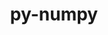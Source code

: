 ---
title: "py-numpy"
layout: cache
categories: [package, develop]
meta: {"compilers": ["apple-clang@16.0.0", "gcc@11.1.0", "gcc@11.4.0", "gcc@12.3.0", "gcc@13.2.0", "gcc@7.5.0", "intel-oneapi-compilers@2025.1.0"], "num_specs": 226, "num_specs_by_stack": {"data-vis-sdk": 4, "e4s": 50, "e4s-neoverse-v2": 21, "e4s-oneapi": 18, "e4s-rocm-external": 4, "hep": 4, "ml-darwin-aarch64-mps": 23, "ml-linux-aarch64-cpu": 44, "ml-linux-aarch64-cuda": 39, "ml-linux-x86_64-cpu": 43, "ml-linux-x86_64-cuda": 42, "ml-linux-x86_64-rocm": 28, "radiuss": 4, "root": 226, "tutorial": 6}, "oss": ["sequoia", "ubuntu18.04", "ubuntu20.04", "ubuntu22.04", "ubuntu24.04"], "platforms": ["darwin", "linux"], "stacks": ["data-vis-sdk", "e4s", "e4s-neoverse-v2", "e4s-oneapi", "e4s-rocm-external", "hep", "ml-darwin-aarch64-mps", "ml-linux-aarch64-cpu", "ml-linux-aarch64-cuda", "ml-linux-x86_64-cpu", "ml-linux-x86_64-cuda", "ml-linux-x86_64-rocm", "radiuss", "root", "tutorial"], "targets": ["aarch64", "neoverse_v2", "x86_64_v3"], "versions": ["1.24.4", "1.25.2", "1.26.4", "2.0.2", "2.2.4", "2.2.5"]}
spec_details: [{"compiler": "gcc@13.2.0", "hash": "2d5dcdkle3eupe5zcvced76ovcl64rgf", "os": "ubuntu24.04", "platform": "linux", "size": "-", "stacks": ["ml-linux-aarch64-cpu", "ml-linux-aarch64-cuda", "root"], "target": "aarch64", "variants": ["build_system=python_pip", "patches:=873745d,e80ed84"], "versions": ["2.2.5"]}, {"compiler": "gcc@13.2.0", "hash": "2hfe6g6rju7dajkmfxj66hoctkfradqi", "os": "ubuntu24.04", "platform": "linux", "size": "-", "stacks": ["ml-linux-aarch64-cpu", "root"], "target": "aarch64", "variants": ["build_system=python_pip", "patches:=873745d,e80ed84"], "versions": ["2.0.2"]}, {"compiler": "gcc@13.2.0", "hash": "2iunmlibvspvlsgo4buuqrzcv5b7ssb4", "os": "ubuntu24.04", "platform": "linux", "size": "-", "stacks": ["ml-linux-x86_64-cpu", "ml-linux-x86_64-cuda", "root"], "target": "x86_64_v3", "variants": ["build_system=python_pip", "patches:=873745d,e80ed84"], "versions": ["2.0.2"]}, {"compiler": "gcc@13.2.0", "hash": "2kpeb5gem6htdhrhsfrf7cnp57qcmer7", "os": "ubuntu24.04", "platform": "linux", "size": "-", "stacks": ["ml-linux-aarch64-cpu", "ml-linux-aarch64-cuda", "root"], "target": "aarch64", "variants": ["build_system=python_pip", "patches:=873745d"], "versions": ["1.26.4"]}, {"compiler": "gcc@11.4.0", "hash": "2njfftfqq3lmd6aie44mppywzt4zhnvn", "os": "ubuntu22.04", "platform": "linux", "size": "-", "stacks": ["e4s-neoverse-v2", "root"], "target": "neoverse_v2", "variants": ["build_system=python_pip", "patches:=873745d,e80ed84"], "versions": ["2.2.5"]}, {"compiler": "gcc@13.2.0", "hash": "2ps6yuyntjhsui72cqz4plgre4vyn64y", "os": "ubuntu24.04", "platform": "linux", "size": "-", "stacks": ["ml-linux-aarch64-cpu", "ml-linux-aarch64-cuda", "root"], "target": "aarch64", "variants": ["build_system=python_pip", "patches:=873745d"], "versions": ["1.26.4"]}, {"compiler": "gcc@11.4.0", "hash": "2q55ucqgwmfccobwxd7cohrb6k7zbk7f", "os": "ubuntu22.04", "platform": "linux", "size": "-", "stacks": ["hep", "root"], "target": "x86_64_v3", "variants": ["build_system=python_pip", "patches:=873745d"], "versions": ["1.25.2"]}, {"compiler": "apple-clang@16.0.0", "hash": "2w552jzgimuf4pvcpxzgpl4sjqtjgdct", "os": "sequoia", "platform": "darwin", "size": "-", "stacks": ["ml-darwin-aarch64-mps", "root"], "target": "aarch64", "variants": ["build_system=python_pip", "patches:=873745d,e80ed84"], "versions": ["2.2.5"]}, {"compiler": "apple-clang@16.0.0", "hash": "2yhzsw7quc27otpx2vn67bzr7tkwuldr", "os": "sequoia", "platform": "darwin", "size": "-", "stacks": ["ml-darwin-aarch64-mps", "root"], "target": "aarch64", "variants": ["build_system=python_pip", "patches:=873745d"], "versions": ["1.26.4"]}, {"compiler": "gcc@13.2.0", "hash": "3aznhpc6vicj6bxdnfhygglbb5gbnvlx", "os": "ubuntu24.04", "platform": "linux", "size": "-", "stacks": ["ml-linux-aarch64-cpu", "root"], "target": "aarch64", "variants": ["build_system=python_pip", "patches:=873745d"], "versions": ["1.26.4"]}, {"compiler": "apple-clang@16.0.0", "hash": "3oetwsasohcrzkoz5qwxjyhxmwpv2qme", "os": "sequoia", "platform": "darwin", "size": "-", "stacks": ["ml-darwin-aarch64-mps", "root"], "target": "aarch64", "variants": ["build_system=python_pip", "patches:=873745d"], "versions": ["1.26.4"]}, {"compiler": "apple-clang@16.0.0", "hash": "3orn2vvaphg7iki2cgsvyjlzamzg7kxx", "os": "sequoia", "platform": "darwin", "size": "-", "stacks": ["ml-darwin-aarch64-mps", "root"], "target": "aarch64", "variants": ["build_system=python_pip", "patches:=873745d"], "versions": ["1.25.2"]}, {"compiler": "gcc@11.4.0", "hash": "3tj3udcbkrjpdyqj46272n6zb66jlpli", "os": "ubuntu22.04", "platform": "linux", "size": "-", "stacks": ["e4s", "root"], "target": "x86_64_v3", "variants": ["build_system=python_pip", "patches:=873745d"], "versions": ["1.26.4"]}, {"compiler": "gcc@11.4.0", "hash": "3ucivbm4r4rehxefpy2kly44x55aopda", "os": "ubuntu22.04", "platform": "linux", "size": "-", "stacks": ["e4s", "root"], "target": "x86_64_v3", "variants": ["build_system=python_pip", "patches:=873745d,e80ed84"], "versions": ["2.2.5"]}, {"compiler": "gcc@13.2.0", "hash": "3urh4zjcp5dvurlyozecbrjdhof4apyd", "os": "ubuntu24.04", "platform": "linux", "size": "-", "stacks": ["ml-linux-x86_64-cpu", "root"], "target": "x86_64_v3", "variants": ["build_system=python_pip", "patches:=873745d"], "versions": ["1.26.4"]}, {"compiler": "gcc@11.4.0", "hash": "3vjaf25ijqqzsswezxp4agbooqgmjovt", "os": "ubuntu22.04", "platform": "linux", "size": "-", "stacks": ["e4s-neoverse-v2", "root"], "target": "neoverse_v2", "variants": ["build_system=python_pip", "patches:=873745d,e80ed84"], "versions": ["2.2.5"]}, {"compiler": "gcc@13.2.0", "hash": "46bjxko2xybzybl2ia3fn6wawa5qpian", "os": "ubuntu24.04", "platform": "linux", "size": "-", "stacks": ["ml-linux-x86_64-cpu", "ml-linux-x86_64-cuda", "ml-linux-x86_64-rocm", "root"], "target": "x86_64_v3", "variants": ["build_system=python_pip", "patches:=873745d,e80ed84"], "versions": ["2.2.5"]}, {"compiler": "gcc@13.2.0", "hash": "475kz5nwyv3ez5s72qn6pmron7ytn35e", "os": "ubuntu24.04", "platform": "linux", "size": "-", "stacks": ["ml-linux-aarch64-cpu", "ml-linux-aarch64-cuda", "root"], "target": "aarch64", "variants": ["build_system=python_pip", "patches:=873745d,e80ed84"], "versions": ["2.0.2"]}, {"compiler": "gcc@13.2.0", "hash": "4i4tyw3trq3zoduxlbnutzwjfdckue2f", "os": "ubuntu24.04", "platform": "linux", "size": "-", "stacks": ["ml-linux-aarch64-cpu", "ml-linux-aarch64-cuda", "root"], "target": "aarch64", "variants": ["build_system=python_pip", "patches:=873745d"], "versions": ["1.26.4"]}, {"compiler": "gcc@13.2.0", "hash": "4mm3sse27nmlpgqkrkhgi6b6kswknq6k", "os": "ubuntu24.04", "platform": "linux", "size": "-", "stacks": ["ml-linux-x86_64-cpu", "ml-linux-x86_64-cuda", "ml-linux-x86_64-rocm", "root"], "target": "x86_64_v3", "variants": ["build_system=python_pip", "patches:=873745d,e80ed84"], "versions": ["2.2.4"]}, {"compiler": "gcc@11.4.0", "hash": "4nukuvg5tgj33bftxuzhaxlxfeoumwa6", "os": "ubuntu22.04", "platform": "linux", "size": "-", "stacks": ["e4s-neoverse-v2", "root"], "target": "neoverse_v2", "variants": ["build_system=python_pip", "patches:=873745d"], "versions": ["1.26.4"]}, {"compiler": "gcc@13.2.0", "hash": "4pfhqwrrlqfgkptro4nxxbq7p5gmi4uh", "os": "ubuntu24.04", "platform": "linux", "size": "-", "stacks": ["ml-linux-aarch64-cpu", "ml-linux-aarch64-cuda", "root"], "target": "aarch64", "variants": ["build_system=python_pip", "patches:=873745d"], "versions": ["1.26.4"]}, {"compiler": "gcc@13.2.0", "hash": "4qnr2yd4aq3ejtrpazemktsz2ar66pbk", "os": "ubuntu24.04", "platform": "linux", "size": "-", "stacks": ["ml-linux-x86_64-rocm", "root"], "target": "x86_64_v3", "variants": ["build_system=python_pip", "patches:=873745d,e80ed84"], "versions": ["2.2.5"]}, {"compiler": "gcc@13.2.0", "hash": "52qwhxiuv6cfngc7rhgvkxlt3g5xoy2t", "os": "ubuntu24.04", "platform": "linux", "size": "-", "stacks": ["ml-linux-x86_64-cpu", "ml-linux-x86_64-cuda", "ml-linux-x86_64-rocm", "root"], "target": "x86_64_v3", "variants": ["build_system=python_pip", "patches:=873745d,e80ed84"], "versions": ["2.0.2"]}, {"compiler": "gcc@11.4.0", "hash": "56gzgztx5ks4f5rdiefd757hgfqecdbs", "os": "ubuntu22.04", "platform": "linux", "size": "-", "stacks": ["e4s", "root"], "target": "x86_64_v3", "variants": ["build_system=python_pip", "patches:=873745d"], "versions": ["1.26.4"]}, {"compiler": "gcc@12.3.0", "hash": "56ot7fphvnty2omjquxnciebydf3ropo", "os": "ubuntu22.04", "platform": "linux", "size": "-", "stacks": ["root", "tutorial"], "target": "x86_64_v3", "variants": ["build_system=python_pip", "patches:=873745d,e80ed84"], "versions": ["2.2.5"]}, {"compiler": "gcc@13.2.0", "hash": "5bfqwv5m53tjjdsstad42acophzj2ekh", "os": "ubuntu24.04", "platform": "linux", "size": "-", "stacks": ["ml-linux-x86_64-cpu", "ml-linux-x86_64-cuda", "root"], "target": "x86_64_v3", "variants": ["build_system=python_pip", "patches:=873745d,e80ed84"], "versions": ["2.0.2"]}, {"compiler": "intel-oneapi-compilers@2025.1.0", "hash": "5bgfrngkojnjk54n7aarjf22fplnenoi", "os": "ubuntu22.04", "platform": "linux", "size": "-", "stacks": ["e4s-oneapi", "root"], "target": "x86_64_v3", "variants": ["build_system=python_pip", "patches:=873745d"], "versions": ["1.26.4"]}, {"compiler": "apple-clang@16.0.0", "hash": "5bq4j4e2md3wf75aaedo6jk5zxtywe2o", "os": "sequoia", "platform": "darwin", "size": "-", "stacks": ["ml-darwin-aarch64-mps", "root"], "target": "aarch64", "variants": ["build_system=python_pip", "patches:=873745d,e80ed84"], "versions": ["2.2.4"]}, {"compiler": "gcc@13.2.0", "hash": "5h2gvm2bfvnxjmxkpqdck6slleezjtn5", "os": "ubuntu24.04", "platform": "linux", "size": "-", "stacks": ["ml-linux-x86_64-cpu", "ml-linux-x86_64-cuda", "root"], "target": "x86_64_v3", "variants": ["build_system=python_pip", "patches:=873745d"], "versions": ["1.26.4"]}, {"compiler": "gcc@13.2.0", "hash": "5sd2puy632ti5oj2yp4sl34fij5n2zuu", "os": "ubuntu24.04", "platform": "linux", "size": "-", "stacks": ["ml-linux-x86_64-cpu", "ml-linux-x86_64-cuda", "ml-linux-x86_64-rocm", "root"], "target": "x86_64_v3", "variants": ["build_system=python_pip", "patches:=873745d,e80ed84"], "versions": ["2.2.5"]}, {"compiler": "apple-clang@16.0.0", "hash": "5tzfhyll4e5qetejljlw44fd5jbp3zyq", "os": "sequoia", "platform": "darwin", "size": "-", "stacks": ["ml-darwin-aarch64-mps", "root"], "target": "aarch64", "variants": ["build_system=python_pip", "patches:=873745d"], "versions": ["1.26.4"]}, {"compiler": "gcc@11.4.0", "hash": "6cl6qkcpelqtikqejnyjjgtaiiea2bgm", "os": "ubuntu22.04", "platform": "linux", "size": "-", "stacks": ["e4s", "root"], "target": "x86_64_v3", "variants": ["build_system=python_pip", "patches:=873745d,e80ed84"], "versions": ["2.2.5"]}, {"compiler": "gcc@11.4.0", "hash": "6mjgcv2ikmotqnzsgibba4nqqhppmonu", "os": "ubuntu22.04", "platform": "linux", "size": "-", "stacks": ["e4s", "root"], "target": "x86_64_v3", "variants": ["build_system=python_pip", "patches:=873745d"], "versions": ["1.26.4"]}, {"compiler": "gcc@13.2.0", "hash": "6pij5zhjgaocxqbrwwqkfnnnjd2wfojw", "os": "ubuntu24.04", "platform": "linux", "size": "-", "stacks": ["ml-linux-x86_64-rocm", "root"], "target": "x86_64_v3", "variants": ["build_system=python_pip", "patches:=873745d,e80ed84"], "versions": ["2.2.5"]}, {"compiler": "gcc@13.2.0", "hash": "6ut3nxhypzi2mpfzmriteftwutndvhsu", "os": "ubuntu24.04", "platform": "linux", "size": "-", "stacks": ["ml-linux-x86_64-cpu", "ml-linux-x86_64-cuda", "root"], "target": "x86_64_v3", "variants": ["build_system=python_pip", "patches:=873745d"], "versions": ["1.26.4"]}, {"compiler": "gcc@13.2.0", "hash": "7bj3kxslpd7knfjzieeuwtdlllzuwxea", "os": "ubuntu24.04", "platform": "linux", "size": "-", "stacks": ["ml-linux-aarch64-cpu", "ml-linux-aarch64-cuda", "root"], "target": "aarch64", "variants": ["build_system=python_pip", "patches:=873745d"], "versions": ["1.26.4"]}, {"compiler": "gcc@13.2.0", "hash": "7etlbrjzsafjrapxn4u6vd4bh7w47mdv", "os": "ubuntu24.04", "platform": "linux", "size": "-", "stacks": ["ml-linux-aarch64-cpu", "ml-linux-aarch64-cuda", "root"], "target": "aarch64", "variants": ["build_system=python_pip", "patches:=873745d"], "versions": ["1.26.4"]}, {"compiler": "gcc@13.2.0", "hash": "7f3auixjkf3rar455og7bhbken3iqg5a", "os": "ubuntu24.04", "platform": "linux", "size": "-", "stacks": ["ml-linux-x86_64-cpu", "ml-linux-x86_64-cuda", "root"], "target": "x86_64_v3", "variants": ["build_system=python_pip", "patches:=873745d"], "versions": ["1.26.4"]}, {"compiler": "gcc@11.4.0", "hash": "7fi7qbf6tggcfdhltcngclx7s4xhcboi", "os": "ubuntu22.04", "platform": "linux", "size": "-", "stacks": ["e4s-neoverse-v2", "root"], "target": "neoverse_v2", "variants": ["build_system=python_pip", "patches:=873745d,e80ed84"], "versions": ["2.2.5"]}, {"compiler": "gcc@11.4.0", "hash": "7lodp2awsrwk4fy3wmjy6kys2s4b73nf", "os": "ubuntu22.04", "platform": "linux", "size": "-", "stacks": ["e4s", "root"], "target": "x86_64_v3", "variants": ["build_system=python_pip", "patches:=873745d,e80ed84"], "versions": ["2.2.5"]}, {"compiler": "gcc@13.2.0", "hash": "7pw2t3txfqez3paezm45j3neaeg7x6l5", "os": "ubuntu24.04", "platform": "linux", "size": "-", "stacks": ["ml-linux-aarch64-cpu", "ml-linux-aarch64-cuda", "root"], "target": "aarch64", "variants": ["build_system=python_pip", "patches:=873745d,e80ed84"], "versions": ["2.0.2"]}, {"compiler": "gcc@11.4.0", "hash": "7q6evjcr2ehwwx5yuvfowuxp4b7ipsvm", "os": "ubuntu22.04", "platform": "linux", "size": "-", "stacks": ["e4s", "root"], "target": "x86_64_v3", "variants": ["build_system=python_pip", "patches:=873745d,e80ed84"], "versions": ["2.2.4"]}, {"compiler": "gcc@13.2.0", "hash": "7sg5xpgnsveunyvcmf6zbew2muueblwd", "os": "ubuntu24.04", "platform": "linux", "size": "-", "stacks": ["ml-linux-x86_64-cpu", "ml-linux-x86_64-cuda", "root"], "target": "x86_64_v3", "variants": ["build_system=python_pip", "patches:=873745d"], "versions": ["1.26.4"]}, {"compiler": "gcc@11.4.0", "hash": "7zvwp7a2xzie3kc35iljlyvtmzr6ag3m", "os": "ubuntu22.04", "platform": "linux", "size": "-", "stacks": ["e4s", "root"], "target": "x86_64_v3", "variants": ["build_system=python_pip", "patches:=873745d"], "versions": ["1.24.4"]}, {"compiler": "intel-oneapi-compilers@2025.1.0", "hash": "a3rdtkpx53xosato4ysy32oui23g6ntu", "os": "ubuntu22.04", "platform": "linux", "size": "-", "stacks": ["e4s-oneapi", "root"], "target": "x86_64_v3", "variants": ["build_system=python_pip", "patches:=873745d"], "versions": ["1.26.4"]}, {"compiler": "gcc@11.1.0", "hash": "a4uo5frnb6i5kimayy7brdu5jhib4w3w", "os": "ubuntu20.04", "platform": "linux", "size": "-", "stacks": ["data-vis-sdk", "root"], "target": "x86_64_v3", "variants": ["build_system=python_pip", "patches:=873745d"], "versions": ["1.25.2"]}, {"compiler": "apple-clang@16.0.0", "hash": "a6biszlpty4cuzzafacywuhnzcgyr64x", "os": "sequoia", "platform": "darwin", "size": "-", "stacks": ["ml-darwin-aarch64-mps", "root"], "target": "aarch64", "variants": ["build_system=python_pip", "patches:=873745d"], "versions": ["1.26.4"]}, {"compiler": "gcc@13.2.0", "hash": "a6j42b565rnpp4ousr6pn3tjqrvt7fwf", "os": "ubuntu24.04", "platform": "linux", "size": "-", "stacks": ["ml-linux-x86_64-cpu", "ml-linux-x86_64-cuda", "ml-linux-x86_64-rocm", "root"], "target": "x86_64_v3", "variants": ["build_system=python_pip", "patches:=873745d"], "versions": ["1.26.4"]}, {"compiler": "intel-oneapi-compilers@2025.1.0", "hash": "a6okoffk3x7a3vpec23yovdwxpc2kwza", "os": "ubuntu22.04", "platform": "linux", "size": "-", "stacks": ["e4s-oneapi", "root"], "target": "x86_64_v3", "variants": ["build_system=python_pip", "patches:=873745d"], "versions": ["1.26.4"]}, {"compiler": "gcc@11.1.0", "hash": "akoossyatvzefbyn2baopjn6uyasxd54", "os": "ubuntu20.04", "platform": "linux", "size": "-", "stacks": ["data-vis-sdk", "root"], "target": "x86_64_v3", "variants": ["build_system=python_pip", "patches:=873745d"], "versions": ["1.25.2"]}, {"compiler": "gcc@11.4.0", "hash": "amxqjcoyyu7e2r54qxqzz3fg4674feut", "os": "ubuntu22.04", "platform": "linux", "size": "-", "stacks": ["e4s", "root"], "target": "x86_64_v3", "variants": ["build_system=python_pip", "patches:=873745d"], "versions": ["1.26.4"]}, {"compiler": "gcc@11.4.0", "hash": "ao2tnuhn6fryxoatmibiehfjqb3z3hce", "os": "ubuntu22.04", "platform": "linux", "size": "-", "stacks": ["hep", "root"], "target": "x86_64_v3", "variants": ["build_system=python_pip", "patches:=873745d"], "versions": ["1.25.2"]}, {"compiler": "gcc@13.2.0", "hash": "apnu4rspkjbgwwryugontljs2g4n4t4m", "os": "ubuntu24.04", "platform": "linux", "size": "-", "stacks": ["ml-linux-aarch64-cpu", "ml-linux-aarch64-cuda", "root"], "target": "aarch64", "variants": ["build_system=python_pip", "patches:=873745d,e80ed84"], "versions": ["2.0.2"]}, {"compiler": "gcc@11.4.0", "hash": "apzotk262dbwgjif4np2pdqwnhfe32kn", "os": "ubuntu22.04", "platform": "linux", "size": "-", "stacks": ["e4s", "root"], "target": "x86_64_v3", "variants": ["build_system=python_pip", "patches:=873745d,e80ed84"], "versions": ["2.2.5"]}, {"compiler": "intel-oneapi-compilers@2025.1.0", "hash": "ar5sotathdnpn6rkf37t6sttygvu25ra", "os": "ubuntu22.04", "platform": "linux", "size": "-", "stacks": ["e4s-oneapi", "root"], "target": "x86_64_v3", "variants": ["build_system=python_pip", "patches:=873745d"], "versions": ["1.26.4"]}, {"compiler": "gcc@13.2.0", "hash": "b5tlhgrkialti22dom6uqutglxuo2m5e", "os": "ubuntu24.04", "platform": "linux", "size": "-", "stacks": ["ml-linux-x86_64-cpu", "ml-linux-x86_64-cuda", "ml-linux-x86_64-rocm", "root"], "target": "x86_64_v3", "variants": ["build_system=python_pip", "patches:=873745d,e80ed84"], "versions": ["2.2.5"]}, {"compiler": "apple-clang@16.0.0", "hash": "barhficl3tpedjo5s3d77atugwxwn37u", "os": "sequoia", "platform": "darwin", "size": "-", "stacks": ["ml-darwin-aarch64-mps", "root"], "target": "aarch64", "variants": ["build_system=python_pip", "patches:=873745d"], "versions": ["1.25.2"]}, {"compiler": "gcc@7.5.0", "hash": "bcpe77inzdkwh3yxknpnbwn4sus3xg6i", "os": "ubuntu18.04", "platform": "linux", "size": "-", "stacks": ["radiuss", "root"], "target": "x86_64_v3", "variants": ["build_system=python_pip", "patches:=873745d"], "versions": ["1.25.2"]}, {"compiler": "gcc@11.4.0", "hash": "beprb2kpwhk4z7olrez2526acen2jgx7", "os": "ubuntu22.04", "platform": "linux", "size": "-", "stacks": ["e4s-neoverse-v2", "root"], "target": "neoverse_v2", "variants": ["build_system=python_pip", "patches:=873745d"], "versions": ["1.25.2"]}, {"compiler": "gcc@13.2.0", "hash": "bfbr6d4ivgshg7phjbp76wznmy2vjif3", "os": "ubuntu24.04", "platform": "linux", "size": "-", "stacks": ["ml-linux-x86_64-cpu", "ml-linux-x86_64-cuda", "ml-linux-x86_64-rocm", "root"], "target": "x86_64_v3", "variants": ["build_system=python_pip", "patches:=873745d"], "versions": ["1.26.4"]}, {"compiler": "gcc@11.4.0", "hash": "bg3yhnn3xwfkh3sy3xmvx6ge6hbp5ycq", "os": "ubuntu22.04", "platform": "linux", "size": "-", "stacks": ["e4s-neoverse-v2", "root"], "target": "neoverse_v2", "variants": ["build_system=python_pip", "patches:=873745d,e80ed84"], "versions": ["2.2.5"]}, {"compiler": "gcc@11.4.0", "hash": "bkzvvrziyjsygdgkqj5ywo4kn4euvwk6", "os": "ubuntu22.04", "platform": "linux", "size": "-", "stacks": ["e4s", "root"], "target": "x86_64_v3", "variants": ["build_system=python_pip", "patches:=873745d,e80ed84"], "versions": ["2.2.5"]}, {"compiler": "intel-oneapi-compilers@2025.1.0", "hash": "bmuc4mdijeo5br26ipf7l3sdhkgze3rk", "os": "ubuntu22.04", "platform": "linux", "size": "-", "stacks": ["e4s-oneapi", "root"], "target": "x86_64_v3", "variants": ["build_system=python_pip", "patches:=873745d"], "versions": ["1.25.2"]}, {"compiler": "gcc@13.2.0", "hash": "c2swmtfbx4zdz6snfeljns75r27tlpuy", "os": "ubuntu24.04", "platform": "linux", "size": "-", "stacks": ["ml-linux-aarch64-cpu", "root"], "target": "aarch64", "variants": ["build_system=python_pip", "patches:=873745d"], "versions": ["1.26.4"]}, {"compiler": "apple-clang@16.0.0", "hash": "cbadirzedhooltfsbxuspwbzceufwdww", "os": "sequoia", "platform": "darwin", "size": "-", "stacks": ["ml-darwin-aarch64-mps", "root"], "target": "aarch64", "variants": ["build_system=python_pip", "patches:=873745d,e80ed84"], "versions": ["2.2.5"]}, {"compiler": "gcc@11.4.0", "hash": "cdhgn445pikijskaopsmiyf53yig7sde", "os": "ubuntu22.04", "platform": "linux", "size": "-", "stacks": ["e4s", "root"], "target": "x86_64_v3", "variants": ["build_system=python_pip", "patches:=873745d"], "versions": ["1.24.4"]}, {"compiler": "intel-oneapi-compilers@2025.1.0", "hash": "cgffd22dai73tnd2rf5glhraqmkxc3cz", "os": "ubuntu22.04", "platform": "linux", "size": "-", "stacks": ["e4s-oneapi", "root"], "target": "x86_64_v3", "variants": ["build_system=python_pip", "patches:=873745d"], "versions": ["1.26.4"]}, {"compiler": "gcc@11.4.0", "hash": "chhceu3tedpfizewjvaurl5fjt42bog5", "os": "ubuntu22.04", "platform": "linux", "size": "-", "stacks": ["e4s", "root"], "target": "x86_64_v3", "variants": ["build_system=python_pip", "patches:=873745d,e80ed84"], "versions": ["2.2.5"]}, {"compiler": "gcc@13.2.0", "hash": "cht6j7nhw4iur4qi7ora2y3c5z7qrog6", "os": "ubuntu24.04", "platform": "linux", "size": "-", "stacks": ["ml-linux-aarch64-cpu", "ml-linux-aarch64-cuda", "root"], "target": "aarch64", "variants": ["build_system=python_pip", "patches:=873745d"], "versions": ["1.25.2"]}, {"compiler": "apple-clang@16.0.0", "hash": "cmnxhwk6oajxaf7fasbvjdy43x6jtn5m", "os": "sequoia", "platform": "darwin", "size": "-", "stacks": ["ml-darwin-aarch64-mps", "root"], "target": "aarch64", "variants": ["build_system=python_pip", "patches:=873745d,e80ed84"], "versions": ["2.2.5"]}, {"compiler": "gcc@11.4.0", "hash": "cpktwxhpc5kttwzxezfm6xrbu5gsb5at", "os": "ubuntu22.04", "platform": "linux", "size": "-", "stacks": ["e4s", "root"], "target": "x86_64_v3", "variants": ["build_system=python_pip", "patches:=873745d"], "versions": ["1.26.4"]}, {"compiler": "intel-oneapi-compilers@2025.1.0", "hash": "cqicsnlpieueorljzoo7dzl35didwmhu", "os": "ubuntu22.04", "platform": "linux", "size": "-", "stacks": ["e4s-oneapi", "root"], "target": "x86_64_v3", "variants": ["build_system=python_pip", "patches:=873745d"], "versions": ["1.26.4"]}, {"compiler": "gcc@11.4.0", "hash": "d66jrw3iq4poga5mwww4sdahmfobkql7", "os": "ubuntu22.04", "platform": "linux", "size": "-", "stacks": ["e4s-neoverse-v2", "root"], "target": "neoverse_v2", "variants": ["build_system=python_pip", "patches:=873745d,e80ed84"], "versions": ["2.2.5"]}, {"compiler": "gcc@11.4.0", "hash": "d6zbibtm3uovk4psau3d2trh76dhqket", "os": "ubuntu22.04", "platform": "linux", "size": "-", "stacks": ["e4s", "root"], "target": "x86_64_v3", "variants": ["build_system=python_pip", "patches:=873745d"], "versions": ["1.25.2"]}, {"compiler": "gcc@13.2.0", "hash": "dcbuhqhaddylb27meekty6roxpefx6gm", "os": "ubuntu24.04", "platform": "linux", "size": "-", "stacks": ["ml-linux-aarch64-cpu", "ml-linux-aarch64-cuda", "root"], "target": "aarch64", "variants": ["build_system=python_pip", "patches:=873745d,e80ed84"], "versions": ["2.2.5"]}, {"compiler": "gcc@11.4.0", "hash": "defpevm24brewkewq5bsosachwtvyxj5", "os": "ubuntu22.04", "platform": "linux", "size": "-", "stacks": ["e4s", "root"], "target": "x86_64_v3", "variants": ["build_system=python_pip", "patches:=873745d"], "versions": ["1.26.4"]}, {"compiler": "intel-oneapi-compilers@2025.1.0", "hash": "dl4zy2esko7vmrzmx4vqg23x6tc4dvov", "os": "ubuntu22.04", "platform": "linux", "size": "-", "stacks": ["e4s-oneapi", "root"], "target": "x86_64_v3", "variants": ["build_system=python_pip", "patches:=873745d"], "versions": ["1.25.2"]}, {"compiler": "gcc@13.2.0", "hash": "dod2r2hvqnntc3vo2tcd3ake4p645j24", "os": "ubuntu24.04", "platform": "linux", "size": "-", "stacks": ["ml-linux-aarch64-cpu", "ml-linux-aarch64-cuda", "root"], "target": "aarch64", "variants": ["build_system=python_pip", "patches:=873745d"], "versions": ["1.25.2"]}, {"compiler": "gcc@13.2.0", "hash": "dsjhvqv2pao4xc7pn5chcxap6r7atpht", "os": "ubuntu24.04", "platform": "linux", "size": "-", "stacks": ["ml-linux-x86_64-cpu", "ml-linux-x86_64-cuda", "root"], "target": "x86_64_v3", "variants": ["build_system=python_pip", "patches:=873745d"], "versions": ["1.26.4"]}, {"compiler": "gcc@13.2.0", "hash": "dsqtcpyw24uno6in74zg77ohhyfxuimf", "os": "ubuntu24.04", "platform": "linux", "size": "-", "stacks": ["ml-linux-aarch64-cpu", "ml-linux-aarch64-cuda", "root"], "target": "aarch64", "variants": ["build_system=python_pip", "patches:=873745d,e80ed84"], "versions": ["2.2.4"]}, {"compiler": "intel-oneapi-compilers@2025.1.0", "hash": "e22vszgyyluyn3rwru4ocfd5xbobsv3q", "os": "ubuntu22.04", "platform": "linux", "size": "-", "stacks": ["e4s-oneapi", "root"], "target": "x86_64_v3", "variants": ["build_system=python_pip", "patches:=873745d"], "versions": ["1.25.2"]}, {"compiler": "gcc@13.2.0", "hash": "e35s77ie6qttvyetx2odmple66yur6wg", "os": "ubuntu24.04", "platform": "linux", "size": "-", "stacks": ["ml-linux-x86_64-rocm", "root"], "target": "x86_64_v3", "variants": ["build_system=python_pip", "patches:=873745d,e80ed84"], "versions": ["2.2.4"]}, {"compiler": "intel-oneapi-compilers@2025.1.0", "hash": "e5isip3cicll3ksmihytiip3fyxxyjnp", "os": "ubuntu22.04", "platform": "linux", "size": "-", "stacks": ["e4s-oneapi", "root"], "target": "x86_64_v3", "variants": ["build_system=python_pip", "patches:=873745d"], "versions": ["1.25.2"]}, {"compiler": "gcc@13.2.0", "hash": "ehy3ixtbb34sbl7scuob7r6ddk75dkxc", "os": "ubuntu24.04", "platform": "linux", "size": "-", "stacks": ["ml-linux-aarch64-cpu", "ml-linux-aarch64-cuda", "root"], "target": "aarch64", "variants": ["build_system=python_pip", "patches:=873745d"], "versions": ["1.25.2"]}, {"compiler": "gcc@13.2.0", "hash": "enoc3ieyqwvak4n6vrmctdol6p6k5oct", "os": "ubuntu24.04", "platform": "linux", "size": "-", "stacks": ["ml-linux-aarch64-cpu", "ml-linux-aarch64-cuda", "root"], "target": "aarch64", "variants": ["build_system=python_pip", "patches:=873745d"], "versions": ["1.26.4"]}, {"compiler": "gcc@11.4.0", "hash": "esh5fain7arvzudahbf763v5qcc2pw5g", "os": "ubuntu22.04", "platform": "linux", "size": "-", "stacks": ["e4s", "root"], "target": "x86_64_v3", "variants": ["build_system=python_pip", "patches:=873745d"], "versions": ["1.26.4"]}, {"compiler": "gcc@13.2.0", "hash": "eyov4bf2ori2dbv5ygvahnab3yvbhiq4", "os": "ubuntu24.04", "platform": "linux", "size": "-", "stacks": ["ml-linux-x86_64-cpu", "ml-linux-x86_64-cuda", "root"], "target": "x86_64_v3", "variants": ["build_system=python_pip", "patches:=873745d"], "versions": ["1.26.4"]}, {"compiler": "gcc@11.4.0", "hash": "fbmsf2d2uvxhp6cpvxwhkgaso5ore56p", "os": "ubuntu22.04", "platform": "linux", "size": "-", "stacks": ["e4s-neoverse-v2", "root"], "target": "neoverse_v2", "variants": ["build_system=python_pip", "patches:=873745d"], "versions": ["1.25.2"]}, {"compiler": "apple-clang@16.0.0", "hash": "fgzj6wmag65fehplekunjqj73o7xhtl5", "os": "sequoia", "platform": "darwin", "size": "-", "stacks": ["ml-darwin-aarch64-mps", "root"], "target": "aarch64", "variants": ["build_system=python_pip", "patches:=873745d"], "versions": ["1.26.4"]}, {"compiler": "gcc@13.2.0", "hash": "fjr2dpf4v3rbn67a5byecs4qyflwm5n5", "os": "ubuntu24.04", "platform": "linux", "size": "-", "stacks": ["ml-linux-x86_64-rocm", "root"], "target": "x86_64_v3", "variants": ["build_system=python_pip", "patches:=873745d,e80ed84"], "versions": ["2.0.2"]}, {"compiler": "gcc@11.4.0", "hash": "fk3w5fjyavlxp3ef57gpqx62wkvrwbcr", "os": "ubuntu22.04", "platform": "linux", "size": "-", "stacks": ["e4s", "e4s-rocm-external", "root"], "target": "x86_64_v3", "variants": ["build_system=python_pip", "patches:=873745d"], "versions": ["1.25.2"]}, {"compiler": "intel-oneapi-compilers@2025.1.0", "hash": "fslyvz2a22jjekcapx6funlxy6o5nhlz", "os": "ubuntu22.04", "platform": "linux", "size": "-", "stacks": ["e4s-oneapi", "root"], "target": "x86_64_v3", "variants": ["build_system=python_pip", "patches:=873745d"], "versions": ["1.25.2"]}, {"compiler": "gcc@11.4.0", "hash": "g33d6fln6jmgiadmd2gxak52q3gg7hqs", "os": "ubuntu22.04", "platform": "linux", "size": "-", "stacks": ["e4s", "e4s-rocm-external", "root"], "target": "x86_64_v3", "variants": ["build_system=python_pip", "patches:=873745d"], "versions": ["1.25.2"]}, {"compiler": "gcc@13.2.0", "hash": "g6xse2aq4tt6redsezae7mozw622e7pv", "os": "ubuntu24.04", "platform": "linux", "size": "-", "stacks": ["ml-linux-x86_64-cpu", "ml-linux-x86_64-cuda", "root"], "target": "x86_64_v3", "variants": ["build_system=python_pip", "patches:=873745d"], "versions": ["1.26.4"]}, {"compiler": "gcc@13.2.0", "hash": "gcfvrfxvajyfs7ss2jchripizgvcxizj", "os": "ubuntu24.04", "platform": "linux", "size": "-", "stacks": ["ml-linux-x86_64-cpu", "ml-linux-x86_64-cuda", "root"], "target": "x86_64_v3", "variants": ["build_system=python_pip", "patches:=873745d"], "versions": ["1.26.4"]}, {"compiler": "apple-clang@16.0.0", "hash": "gitgfz5gtlzhp7vc2unis3bkdhkzqttu", "os": "sequoia", "platform": "darwin", "size": "-", "stacks": ["ml-darwin-aarch64-mps", "root"], "target": "aarch64", "variants": ["build_system=python_pip", "patches:=873745d"], "versions": ["1.26.4"]}, {"compiler": "intel-oneapi-compilers@2025.1.0", "hash": "h654bqvzmosg5mwa5qxs37tafklwmxe2", "os": "ubuntu22.04", "platform": "linux", "size": "-", "stacks": ["e4s-oneapi", "root"], "target": "x86_64_v3", "variants": ["build_system=python_pip", "patches:=873745d"], "versions": ["1.26.4"]}, {"compiler": "gcc@11.4.0", "hash": "h6tzk2gti2wja7j4wffswysyvsm5imzq", "os": "ubuntu22.04", "platform": "linux", "size": "-", "stacks": ["e4s-neoverse-v2", "root"], "target": "neoverse_v2", "variants": ["build_system=python_pip", "patches:=873745d"], "versions": ["1.25.2"]}, {"compiler": "gcc@13.2.0", "hash": "haffwg3rlt7mzr7hj6zsp5vapq7mrs4s", "os": "ubuntu24.04", "platform": "linux", "size": "-", "stacks": ["ml-linux-x86_64-rocm", "root"], "target": "x86_64_v3", "variants": ["build_system=python_pip", "patches:=873745d,e80ed84"], "versions": ["2.0.2"]}, {"compiler": "apple-clang@16.0.0", "hash": "hb6wf2zjdgmd7z32so4zzg66xcxqbiu7", "os": "sequoia", "platform": "darwin", "size": "-", "stacks": ["ml-darwin-aarch64-mps", "root"], "target": "aarch64", "variants": ["build_system=python_pip", "patches:=873745d"], "versions": ["1.25.2"]}, {"compiler": "gcc@11.4.0", "hash": "hg5dykksceeopblfba3uyodeoiolalkr", "os": "ubuntu22.04", "platform": "linux", "size": "-", "stacks": ["e4s", "root"], "target": "x86_64_v3", "variants": ["build_system=python_pip", "patches:=873745d,e80ed84"], "versions": ["2.2.5"]}, {"compiler": "gcc@11.4.0", "hash": "hif3xmtvyn4h6tw2nob3gg3bdi3cqy4j", "os": "ubuntu22.04", "platform": "linux", "size": "-", "stacks": ["e4s", "root"], "target": "x86_64_v3", "variants": ["build_system=python_pip", "patches:=873745d"], "versions": ["1.26.4"]}, {"compiler": "gcc@13.2.0", "hash": "hsvckabsgytdmf6tiasjp3gi4xo6uvjf", "os": "ubuntu24.04", "platform": "linux", "size": "-", "stacks": ["ml-linux-aarch64-cpu", "ml-linux-aarch64-cuda", "root"], "target": "aarch64", "variants": ["build_system=python_pip", "patches:=873745d,e80ed84"], "versions": ["2.2.5"]}, {"compiler": "gcc@13.2.0", "hash": "huidfv2pdc5u7serpyjrt77isos2th6k", "os": "ubuntu24.04", "platform": "linux", "size": "-", "stacks": ["ml-linux-x86_64-cpu", "ml-linux-x86_64-cuda", "root"], "target": "x86_64_v3", "variants": ["build_system=python_pip", "patches:=873745d"], "versions": ["1.26.4"]}, {"compiler": "gcc@13.2.0", "hash": "hvhucfy4mixngkrwnzkehljkdvejbu3s", "os": "ubuntu24.04", "platform": "linux", "size": "-", "stacks": ["ml-linux-x86_64-cpu", "ml-linux-x86_64-cuda", "ml-linux-x86_64-rocm", "root"], "target": "x86_64_v3", "variants": ["build_system=python_pip", "patches:=873745d,e80ed84"], "versions": ["2.2.5"]}, {"compiler": "gcc@11.4.0", "hash": "hw7xx5jyp5xjaem66anujqfoi6h6foin", "os": "ubuntu22.04", "platform": "linux", "size": "-", "stacks": ["e4s-neoverse-v2", "root"], "target": "neoverse_v2", "variants": ["build_system=python_pip", "patches:=873745d,e80ed84"], "versions": ["2.2.4"]}, {"compiler": "gcc@11.4.0", "hash": "hzkh4ydz2x6sjtieenpm7xgvk5n3k4pi", "os": "ubuntu22.04", "platform": "linux", "size": "-", "stacks": ["e4s-neoverse-v2", "root"], "target": "neoverse_v2", "variants": ["build_system=python_pip", "patches:=873745d"], "versions": ["1.26.4"]}, {"compiler": "gcc@13.2.0", "hash": "i2o6mtennq42ti7sjkl6fix4pdt7ydua", "os": "ubuntu24.04", "platform": "linux", "size": "-", "stacks": ["ml-linux-x86_64-cpu", "ml-linux-x86_64-cuda", "root"], "target": "x86_64_v3", "variants": ["build_system=python_pip", "patches:=873745d"], "versions": ["1.26.4"]}, {"compiler": "gcc@13.2.0", "hash": "i7fxumapxjpmqna6nlr27jkulsw6xzcw", "os": "ubuntu24.04", "platform": "linux", "size": "-", "stacks": ["ml-linux-x86_64-cpu", "ml-linux-x86_64-cuda", "ml-linux-x86_64-rocm", "root"], "target": "x86_64_v3", "variants": ["build_system=python_pip", "patches:=873745d,e80ed84"], "versions": ["2.2.5"]}, {"compiler": "apple-clang@16.0.0", "hash": "ihj4br7pfci76jgkdfly4yzrij6hwpxh", "os": "sequoia", "platform": "darwin", "size": "-", "stacks": ["ml-darwin-aarch64-mps", "root"], "target": "aarch64", "variants": ["build_system=python_pip", "patches:=873745d"], "versions": ["1.26.4"]}, {"compiler": "intel-oneapi-compilers@2025.1.0", "hash": "ik4xhidpmypoh5jczc5dzjsjhfqabnii", "os": "ubuntu22.04", "platform": "linux", "size": "-", "stacks": ["e4s-oneapi", "root"], "target": "x86_64_v3", "variants": ["build_system=python_pip", "patches:=873745d"], "versions": ["1.26.4"]}, {"compiler": "gcc@13.2.0", "hash": "ioru4yw3piud5ozsrot3jqzxxld4ooko", "os": "ubuntu24.04", "platform": "linux", "size": "-", "stacks": ["ml-linux-x86_64-cpu", "ml-linux-x86_64-cuda", "root"], "target": "x86_64_v3", "variants": ["build_system=python_pip", "patches:=873745d"], "versions": ["1.25.2"]}, {"compiler": "gcc@13.2.0", "hash": "ixncrtnurf322gbctbzwbezrt56eoi5s", "os": "ubuntu24.04", "platform": "linux", "size": "-", "stacks": ["ml-linux-x86_64-cpu", "ml-linux-x86_64-cuda", "root"], "target": "x86_64_v3", "variants": ["build_system=python_pip", "patches:=873745d"], "versions": ["1.26.4"]}, {"compiler": "gcc@13.2.0", "hash": "izomwfjs6c6udduhorpbwobvhiiyflvt", "os": "ubuntu24.04", "platform": "linux", "size": "-", "stacks": ["ml-linux-aarch64-cpu", "ml-linux-aarch64-cuda", "root"], "target": "aarch64", "variants": ["build_system=python_pip", "patches:=873745d"], "versions": ["1.25.2"]}, {"compiler": "gcc@11.4.0", "hash": "jbgizp3qoja65uxx63ypmns6c7dhwtt6", "os": "ubuntu22.04", "platform": "linux", "size": "-", "stacks": ["e4s-neoverse-v2", "root"], "target": "neoverse_v2", "variants": ["build_system=python_pip", "patches:=873745d"], "versions": ["1.26.4"]}, {"compiler": "gcc@11.4.0", "hash": "jcmlrf4veykhcc5rv7jfreu4gqtm3btp", "os": "ubuntu22.04", "platform": "linux", "size": "-", "stacks": ["e4s", "root"], "target": "x86_64_v3", "variants": ["build_system=python_pip", "patches:=873745d,e80ed84"], "versions": ["2.2.5"]}, {"compiler": "gcc@13.2.0", "hash": "jdgom7x6ti56hvu276lhdamfmuim34i2", "os": "ubuntu24.04", "platform": "linux", "size": "-", "stacks": ["ml-linux-aarch64-cpu", "ml-linux-aarch64-cuda", "root"], "target": "aarch64", "variants": ["build_system=python_pip", "patches:=873745d"], "versions": ["1.26.4"]}, {"compiler": "gcc@11.4.0", "hash": "jdqpuls327jo3obtpvsynd2mht4otufm", "os": "ubuntu22.04", "platform": "linux", "size": "-", "stacks": ["e4s", "root"], "target": "x86_64_v3", "variants": ["build_system=python_pip", "patches:=873745d,e80ed84"], "versions": ["2.2.5"]}, {"compiler": "gcc@13.2.0", "hash": "jwrittq5rclw4rhoj6gzraonvoks2i5q", "os": "ubuntu24.04", "platform": "linux", "size": "-", "stacks": ["ml-linux-aarch64-cpu", "ml-linux-aarch64-cuda", "root"], "target": "aarch64", "variants": ["build_system=python_pip", "patches:=873745d"], "versions": ["1.26.4"]}, {"compiler": "gcc@11.4.0", "hash": "k7cgeoywzm7x5z2jcq2hmi2tuxu2diht", "os": "ubuntu22.04", "platform": "linux", "size": "-", "stacks": ["e4s-neoverse-v2", "root"], "target": "neoverse_v2", "variants": ["build_system=python_pip", "patches:=873745d,e80ed84"], "versions": ["2.2.5"]}, {"compiler": "gcc@12.3.0", "hash": "kgdz7oemxiipiwqx45244byjgcvgq43t", "os": "ubuntu22.04", "platform": "linux", "size": "-", "stacks": ["root", "tutorial"], "target": "x86_64_v3", "variants": ["build_system=python_pip", "patches:=873745d,e80ed84"], "versions": ["2.2.5"]}, {"compiler": "gcc@13.2.0", "hash": "kijp64lf76loratspqs7liyr2g4lqynu", "os": "ubuntu24.04", "platform": "linux", "size": "-", "stacks": ["ml-linux-x86_64-rocm", "root"], "target": "x86_64_v3", "variants": ["build_system=python_pip", "patches:=873745d,e80ed84"], "versions": ["2.2.5"]}, {"compiler": "gcc@13.2.0", "hash": "ksuzjwj25ezgwll3mj2u47koyraabpjf", "os": "ubuntu24.04", "platform": "linux", "size": "-", "stacks": ["ml-linux-aarch64-cpu", "ml-linux-aarch64-cuda", "root"], "target": "aarch64", "variants": ["build_system=python_pip", "patches:=873745d"], "versions": ["1.26.4"]}, {"compiler": "gcc@11.4.0", "hash": "l3imddnocstibwpjomu5e6xhghdsp3cx", "os": "ubuntu22.04", "platform": "linux", "size": "-", "stacks": ["e4s-neoverse-v2", "root"], "target": "neoverse_v2", "variants": ["build_system=python_pip", "patches:=873745d,e80ed84"], "versions": ["2.2.5"]}, {"compiler": "gcc@13.2.0", "hash": "l7znyq4zyzlv7raxag6anhrbjweb3thi", "os": "ubuntu24.04", "platform": "linux", "size": "-", "stacks": ["ml-linux-x86_64-cpu", "ml-linux-x86_64-cuda", "root"], "target": "x86_64_v3", "variants": ["build_system=python_pip", "patches:=873745d"], "versions": ["1.25.2"]}, {"compiler": "apple-clang@16.0.0", "hash": "laqqd6rka4j65bxj3vnuujrihwhyaehr", "os": "sequoia", "platform": "darwin", "size": "-", "stacks": ["ml-darwin-aarch64-mps", "root"], "target": "aarch64", "variants": ["build_system=python_pip", "patches:=873745d"], "versions": ["1.26.4"]}, {"compiler": "gcc@11.4.0", "hash": "lcxuismjftm2qrznvc2jslmtavsn5ywg", "os": "ubuntu22.04", "platform": "linux", "size": "-", "stacks": ["e4s", "root"], "target": "x86_64_v3", "variants": ["build_system=python_pip", "patches:=873745d"], "versions": ["1.25.2"]}, {"compiler": "gcc@13.2.0", "hash": "llfxmmewqt4nmaibqvw3hagokyf24nq4", "os": "ubuntu24.04", "platform": "linux", "size": "-", "stacks": ["ml-linux-x86_64-cpu", "ml-linux-x86_64-cuda", "root"], "target": "x86_64_v3", "variants": ["build_system=python_pip", "patches:=873745d"], "versions": ["1.26.4"]}, {"compiler": "gcc@13.2.0", "hash": "lmwo5vmkgqnkiymxf3fhbblnvrbu4lmk", "os": "ubuntu24.04", "platform": "linux", "size": "-", "stacks": ["ml-linux-x86_64-cpu", "ml-linux-x86_64-cuda", "root"], "target": "x86_64_v3", "variants": ["build_system=python_pip", "patches:=873745d"], "versions": ["1.25.2"]}, {"compiler": "gcc@13.2.0", "hash": "ltpaofi776arosdhjvozzr2qlx5ynf6w", "os": "ubuntu24.04", "platform": "linux", "size": "-", "stacks": ["ml-linux-aarch64-cpu", "ml-linux-aarch64-cuda", "root"], "target": "aarch64", "variants": ["build_system=python_pip", "patches:=873745d"], "versions": ["1.26.4"]}, {"compiler": "gcc@11.4.0", "hash": "luvktksu77u4bbqy4tsihw2ysk5uj7i4", "os": "ubuntu22.04", "platform": "linux", "size": "-", "stacks": ["e4s", "root"], "target": "x86_64_v3", "variants": ["build_system=python_pip", "patches:=873745d,e80ed84"], "versions": ["2.2.5"]}, {"compiler": "gcc@13.2.0", "hash": "maweiep4q4gkw2k72lmuabmw2ircs6xa", "os": "ubuntu24.04", "platform": "linux", "size": "-", "stacks": ["ml-linux-x86_64-cpu", "ml-linux-x86_64-cuda", "root"], "target": "x86_64_v3", "variants": ["build_system=python_pip", "patches:=873745d,e80ed84"], "versions": ["2.0.2"]}, {"compiler": "gcc@11.4.0", "hash": "mdfw4apgotru7crr46mt3hwwifhnncof", "os": "ubuntu22.04", "platform": "linux", "size": "-", "stacks": ["e4s-neoverse-v2", "root"], "target": "neoverse_v2", "variants": ["build_system=python_pip", "patches:=873745d"], "versions": ["1.26.4"]}, {"compiler": "gcc@13.2.0", "hash": "mgbxhebvkotq66h325kg7z57tej2iwoj", "os": "ubuntu24.04", "platform": "linux", "size": "-", "stacks": ["ml-linux-x86_64-cpu", "ml-linux-x86_64-cuda", "ml-linux-x86_64-rocm", "root"], "target": "x86_64_v3", "variants": ["build_system=python_pip", "patches:=873745d,e80ed84"], "versions": ["2.0.2"]}, {"compiler": "gcc@13.2.0", "hash": "mmtc4jiluc7gplryisxpey24hp4j266g", "os": "ubuntu24.04", "platform": "linux", "size": "-", "stacks": ["ml-linux-aarch64-cpu", "ml-linux-aarch64-cuda", "root"], "target": "aarch64", "variants": ["build_system=python_pip", "patches:=873745d"], "versions": ["1.26.4"]}, {"compiler": "gcc@11.1.0", "hash": "mzllr3r5ayrayyp2hdxf7zr3kg4ex5tk", "os": "ubuntu20.04", "platform": "linux", "size": "-", "stacks": ["data-vis-sdk", "root"], "target": "x86_64_v3", "variants": ["build_system=python_pip", "patches:=873745d"], "versions": ["1.25.2"]}, {"compiler": "gcc@13.2.0", "hash": "n4k6annbtvecmtjg5n5gmnj34jgmpfpu", "os": "ubuntu24.04", "platform": "linux", "size": "-", "stacks": ["ml-linux-aarch64-cpu", "ml-linux-aarch64-cuda", "root"], "target": "aarch64", "variants": ["build_system=python_pip", "patches:=873745d"], "versions": ["1.26.4"]}, {"compiler": "gcc@11.4.0", "hash": "nlse26iqdfbxgvningbryj3n3jebc6re", "os": "ubuntu22.04", "platform": "linux", "size": "-", "stacks": ["e4s", "root"], "target": "x86_64_v3", "variants": ["build_system=python_pip", "patches:=873745d,e80ed84"], "versions": ["2.2.5"]}, {"compiler": "gcc@13.2.0", "hash": "nmbw3o3jl4233mfgdxbcjhprp4nwxonr", "os": "ubuntu24.04", "platform": "linux", "size": "-", "stacks": ["ml-linux-aarch64-cpu", "ml-linux-aarch64-cuda", "root"], "target": "aarch64", "variants": ["build_system=python_pip", "patches:=873745d,e80ed84"], "versions": ["2.2.5"]}, {"compiler": "gcc@11.4.0", "hash": "o2qlbergodauinemz4c7mhprvbopxxwr", "os": "ubuntu22.04", "platform": "linux", "size": "-", "stacks": ["e4s", "root"], "target": "x86_64_v3", "variants": ["build_system=python_pip", "patches:=873745d,e80ed84"], "versions": ["2.2.5"]}, {"compiler": "gcc@11.4.0", "hash": "o2uz66isgob3wowqjkdinxl3v4bp5nr6", "os": "ubuntu22.04", "platform": "linux", "size": "-", "stacks": ["e4s", "root"], "target": "x86_64_v3", "variants": ["build_system=python_pip", "patches:=873745d,e80ed84"], "versions": ["2.2.5"]}, {"compiler": "gcc@13.2.0", "hash": "obuw4bejc6e2pseqrb7hhh2zb4dbvta4", "os": "ubuntu24.04", "platform": "linux", "size": "-", "stacks": ["ml-linux-x86_64-cpu", "ml-linux-x86_64-cuda", "root"], "target": "x86_64_v3", "variants": ["build_system=python_pip", "patches:=873745d"], "versions": ["1.26.4"]}, {"compiler": "gcc@11.4.0", "hash": "ompgsv4cofvk26nxolhjf33msjfknl6c", "os": "ubuntu22.04", "platform": "linux", "size": "-", "stacks": ["e4s", "root"], "target": "x86_64_v3", "variants": ["build_system=python_pip", "patches:=873745d,e80ed84"], "versions": ["2.2.5"]}, {"compiler": "apple-clang@16.0.0", "hash": "opiwngxh2raosqynbatyz76vjgn7ht4a", "os": "sequoia", "platform": "darwin", "size": "-", "stacks": ["ml-darwin-aarch64-mps", "root"], "target": "aarch64", "variants": ["build_system=python_pip", "patches:=873745d"], "versions": ["1.26.4"]}, {"compiler": "gcc@11.4.0", "hash": "otte3tbnxmptbxqb6dpv2smprz5d5x3z", "os": "ubuntu22.04", "platform": "linux", "size": "-", "stacks": ["e4s", "root"], "target": "x86_64_v3", "variants": ["build_system=python_pip", "patches:=873745d"], "versions": ["1.26.4"]}, {"compiler": "intel-oneapi-compilers@2025.1.0", "hash": "ouifoek6ckggq57fyueo4n46qkh3fuvb", "os": "ubuntu22.04", "platform": "linux", "size": "-", "stacks": ["e4s-oneapi", "root"], "target": "x86_64_v3", "variants": ["build_system=python_pip", "patches:=873745d"], "versions": ["1.26.4"]}, {"compiler": "gcc@11.4.0", "hash": "ouinxk7cwntlnruqmaqr34uoxdpxpc63", "os": "ubuntu22.04", "platform": "linux", "size": "-", "stacks": ["e4s", "root"], "target": "x86_64_v3", "variants": ["build_system=python_pip", "patches:=873745d,e80ed84"], "versions": ["2.2.5"]}, {"compiler": "apple-clang@16.0.0", "hash": "pf5suxycfwepjij5bwnlernoslfwrexv", "os": "sequoia", "platform": "darwin", "size": "-", "stacks": ["ml-darwin-aarch64-mps", "root"], "target": "aarch64", "variants": ["build_system=python_pip", "patches:=873745d"], "versions": ["1.26.4"]}, {"compiler": "gcc@13.2.0", "hash": "pfdmbhuc7v2iiic6j2jgtnfo5dtd3n5c", "os": "ubuntu24.04", "platform": "linux", "size": "-", "stacks": ["ml-linux-aarch64-cpu", "ml-linux-aarch64-cuda", "root"], "target": "aarch64", "variants": ["build_system=python_pip", "patches:=873745d"], "versions": ["1.26.4"]}, {"compiler": "gcc@13.2.0", "hash": "pg27prtfiu7k4ie7s2svu3ev6mih35g3", "os": "ubuntu24.04", "platform": "linux", "size": "-", "stacks": ["ml-linux-aarch64-cpu", "ml-linux-aarch64-cuda", "root"], "target": "aarch64", "variants": ["build_system=python_pip", "patches:=873745d,e80ed84"], "versions": ["2.2.5"]}, {"compiler": "gcc@11.4.0", "hash": "pggr5nl6ne746j7tgkdnnvuwpnh7xti6", "os": "ubuntu22.04", "platform": "linux", "size": "-", "stacks": ["e4s-neoverse-v2", "root"], "target": "neoverse_v2", "variants": ["build_system=python_pip", "patches:=873745d,e80ed84"], "versions": ["2.2.4"]}, {"compiler": "gcc@13.2.0", "hash": "pgtbwr2gbtz7nzwqi6h3x6hgmy7fgrth", "os": "ubuntu24.04", "platform": "linux", "size": "-", "stacks": ["ml-linux-aarch64-cpu", "root"], "target": "aarch64", "variants": ["build_system=python_pip", "patches:=873745d"], "versions": ["1.26.4"]}, {"compiler": "gcc@13.2.0", "hash": "ph2h6nspxkovl6hcgqhlgz27eocxrjz7", "os": "ubuntu24.04", "platform": "linux", "size": "-", "stacks": ["ml-linux-aarch64-cpu", "ml-linux-aarch64-cuda", "root"], "target": "aarch64", "variants": ["build_system=python_pip", "patches:=873745d,e80ed84"], "versions": ["2.2.4"]}, {"compiler": "gcc@11.4.0", "hash": "plyyaaoun6bvl636qhvjefaewvkbbqga", "os": "ubuntu22.04", "platform": "linux", "size": "-", "stacks": ["e4s", "root"], "target": "x86_64_v3", "variants": ["build_system=python_pip", "patches:=873745d"], "versions": ["1.24.4"]}, {"compiler": "gcc@13.2.0", "hash": "pwsak36qw665byseojdgo4dm4d4btdwj", "os": "ubuntu24.04", "platform": "linux", "size": "-", "stacks": ["ml-linux-x86_64-rocm", "root"], "target": "x86_64_v3", "variants": ["build_system=python_pip", "patches:=873745d,e80ed84"], "versions": ["2.2.5"]}, {"compiler": "gcc@11.4.0", "hash": "q7b5gijn4cbqpkg7okvromyfbqvhqgsz", "os": "ubuntu22.04", "platform": "linux", "size": "-", "stacks": ["e4s", "root"], "target": "x86_64_v3", "variants": ["build_system=python_pip", "patches:=873745d,e80ed84"], "versions": ["2.2.5"]}, {"compiler": "apple-clang@16.0.0", "hash": "qge6s7myugw5wxu3cxc6yidswo26gs7x", "os": "sequoia", "platform": "darwin", "size": "-", "stacks": ["ml-darwin-aarch64-mps", "root"], "target": "aarch64", "variants": ["build_system=python_pip", "patches:=873745d"], "versions": ["1.26.4"]}, {"compiler": "gcc@11.4.0", "hash": "qh5dk2xacgenarb3o35ayzw2mvpb62rm", "os": "ubuntu22.04", "platform": "linux", "size": "-", "stacks": ["e4s-neoverse-v2", "root"], "target": "neoverse_v2", "variants": ["build_system=python_pip", "patches:=873745d,e80ed84"], "versions": ["2.2.5"]}, {"compiler": "gcc@11.4.0", "hash": "qmnxq6w6reusqo6wiuep7u7d6wttgz6c", "os": "ubuntu22.04", "platform": "linux", "size": "-", "stacks": ["e4s", "root"], "target": "x86_64_v3", "variants": ["build_system=python_pip", "patches:=873745d,e80ed84"], "versions": ["2.2.5"]}, {"compiler": "apple-clang@16.0.0", "hash": "qtxeloz6tmeqktdotwabuc2qlu27wnd3", "os": "sequoia", "platform": "darwin", "size": "-", "stacks": ["ml-darwin-aarch64-mps", "root"], "target": "aarch64", "variants": ["build_system=python_pip", "patches:=873745d"], "versions": ["1.26.4"]}, {"compiler": "gcc@11.4.0", "hash": "qudpwe7ws3zyf5qdo3opdmdpfhpqpgoh", "os": "ubuntu22.04", "platform": "linux", "size": "-", "stacks": ["e4s", "root"], "target": "x86_64_v3", "variants": ["build_system=python_pip", "patches:=873745d"], "versions": ["1.24.4"]}, {"compiler": "gcc@13.2.0", "hash": "quot4e3j3xga7zsfxyx7zzhngh2liqt6", "os": "ubuntu24.04", "platform": "linux", "size": "-", "stacks": ["ml-linux-x86_64-cpu", "ml-linux-x86_64-cuda", "root"], "target": "x86_64_v3", "variants": ["build_system=python_pip", "patches:=873745d"], "versions": ["1.26.4"]}, {"compiler": "gcc@13.2.0", "hash": "qvw2ylrft2zo57on5xbuzzv52pznglc5", "os": "ubuntu24.04", "platform": "linux", "size": "-", "stacks": ["ml-linux-x86_64-cpu", "ml-linux-x86_64-cuda", "ml-linux-x86_64-rocm", "root"], "target": "x86_64_v3", "variants": ["build_system=python_pip", "patches:=873745d"], "versions": ["1.26.4"]}, {"compiler": "gcc@13.2.0", "hash": "qvybnwafmd6bwxdyistwyabqjhmxpdyg", "os": "ubuntu24.04", "platform": "linux", "size": "-", "stacks": ["ml-linux-x86_64-cpu", "ml-linux-x86_64-cuda", "root"], "target": "x86_64_v3", "variants": ["build_system=python_pip", "patches:=873745d"], "versions": ["1.26.4"]}, {"compiler": "gcc@13.2.0", "hash": "qyws556dcbbigtm3tsqv4mv6dwdrasnu", "os": "ubuntu24.04", "platform": "linux", "size": "-", "stacks": ["ml-linux-x86_64-cpu", "ml-linux-x86_64-cuda", "ml-linux-x86_64-rocm", "root"], "target": "x86_64_v3", "variants": ["build_system=python_pip", "patches:=873745d,e80ed84"], "versions": ["2.2.5"]}, {"compiler": "gcc@13.2.0", "hash": "r3v5wz2tck7l4wupwt5oykggwtfcearl", "os": "ubuntu24.04", "platform": "linux", "size": "-", "stacks": ["ml-linux-aarch64-cpu", "ml-linux-aarch64-cuda", "root"], "target": "aarch64", "variants": ["build_system=python_pip", "patches:=873745d,e80ed84"], "versions": ["2.0.2"]}, {"compiler": "gcc@11.4.0", "hash": "r5tlpklmu47saw6wd4r66jx3wem32mhk", "os": "ubuntu22.04", "platform": "linux", "size": "-", "stacks": ["e4s-neoverse-v2", "root"], "target": "neoverse_v2", "variants": ["build_system=python_pip", "patches:=873745d,e80ed84"], "versions": ["2.2.5"]}, {"compiler": "gcc@7.5.0", "hash": "reaop3lzxhm5kk4grbv7zexses4gkq7j", "os": "ubuntu18.04", "platform": "linux", "size": "-", "stacks": ["radiuss", "root"], "target": "x86_64_v3", "variants": ["build_system=python_pip", "patches:=873745d"], "versions": ["1.25.2"]}, {"compiler": "apple-clang@16.0.0", "hash": "rhtrpg2rfiuuknloxcoznya7pv25vryc", "os": "sequoia", "platform": "darwin", "size": "-", "stacks": ["ml-darwin-aarch64-mps", "root"], "target": "aarch64", "variants": ["build_system=python_pip", "patches:=873745d"], "versions": ["1.25.2"]}, {"compiler": "gcc@12.3.0", "hash": "rjza2pd27h6dibs5yosxylyojubwk7hn", "os": "ubuntu22.04", "platform": "linux", "size": "-", "stacks": ["root", "tutorial"], "target": "x86_64_v3", "variants": ["build_system=python_pip", "patches:=873745d,e80ed84"], "versions": ["2.2.5"]}, {"compiler": "gcc@13.2.0", "hash": "rknaa2gmhnvxodnvys7lkijavfss4iid", "os": "ubuntu24.04", "platform": "linux", "size": "-", "stacks": ["ml-linux-x86_64-cpu", "ml-linux-x86_64-cuda", "ml-linux-x86_64-rocm", "root"], "target": "x86_64_v3", "variants": ["build_system=python_pip", "patches:=873745d,e80ed84"], "versions": ["2.2.4"]}, {"compiler": "gcc@11.4.0", "hash": "rvyvc6jphfexteiatj6xp2g36fmqyipb", "os": "ubuntu22.04", "platform": "linux", "size": "-", "stacks": ["e4s", "e4s-rocm-external", "root"], "target": "x86_64_v3", "variants": ["build_system=python_pip", "patches:=873745d"], "versions": ["1.25.2"]}, {"compiler": "intel-oneapi-compilers@2025.1.0", "hash": "s2cklyegkfwi6meswqztueh5vtc6fw5s", "os": "ubuntu22.04", "platform": "linux", "size": "-", "stacks": ["e4s-oneapi", "root"], "target": "x86_64_v3", "variants": ["build_system=python_pip", "patches:=873745d"], "versions": ["1.26.4"]}, {"compiler": "gcc@13.2.0", "hash": "s4yr4x55oqw3xuq3y6cec6k5a5ywqtub", "os": "ubuntu24.04", "platform": "linux", "size": "-", "stacks": ["ml-linux-x86_64-cpu", "ml-linux-x86_64-cuda", "ml-linux-x86_64-rocm", "root"], "target": "x86_64_v3", "variants": ["build_system=python_pip", "patches:=873745d,e80ed84"], "versions": ["2.2.5"]}, {"compiler": "gcc@11.4.0", "hash": "s7zozxiykt4cbbz5neudp343fcf2dzgn", "os": "ubuntu22.04", "platform": "linux", "size": "-", "stacks": ["e4s", "root"], "target": "x86_64_v3", "variants": ["build_system=python_pip", "patches:=873745d"], "versions": ["1.26.4"]}, {"compiler": "gcc@11.4.0", "hash": "smothlyqkprjertbwzw6xja4ti56c73t", "os": "ubuntu22.04", "platform": "linux", "size": "-", "stacks": ["e4s", "root"], "target": "x86_64_v3", "variants": ["build_system=python_pip", "patches:=873745d"], "versions": ["1.26.4"]}, {"compiler": "gcc@11.4.0", "hash": "svwfjcp5wxlmebpxv5a43zdy2iyw5gj7", "os": "ubuntu22.04", "platform": "linux", "size": "-", "stacks": ["e4s", "root"], "target": "x86_64_v3", "variants": ["build_system=python_pip", "patches:=873745d,e80ed84"], "versions": ["2.2.4"]}, {"compiler": "gcc@11.4.0", "hash": "sxaufgz7g7dxj3bwy5dsletcauaq7fvb", "os": "ubuntu22.04", "platform": "linux", "size": "-", "stacks": ["e4s", "root"], "target": "x86_64_v3", "variants": ["build_system=python_pip", "patches:=873745d,e80ed84"], "versions": ["2.2.4"]}, {"compiler": "intel-oneapi-compilers@2025.1.0", "hash": "t2dwnb2xld64pyis2vglycz7q5vyprsd", "os": "ubuntu22.04", "platform": "linux", "size": "-", "stacks": ["e4s-oneapi", "root"], "target": "x86_64_v3", "variants": ["build_system=python_pip", "patches:=873745d"], "versions": ["1.25.2"]}, {"compiler": "gcc@11.4.0", "hash": "t2hsdpklvaqhwybklj7lzx5p5q5gjt5z", "os": "ubuntu22.04", "platform": "linux", "size": "-", "stacks": ["e4s", "root"], "target": "x86_64_v3", "variants": ["build_system=python_pip", "patches:=873745d"], "versions": ["1.26.4"]}, {"compiler": "gcc@11.1.0", "hash": "tgapzdklrmvvh56l2sqc3hnp7lu5rbzc", "os": "ubuntu20.04", "platform": "linux", "size": "-", "stacks": ["data-vis-sdk", "root"], "target": "x86_64_v3", "variants": ["build_system=python_pip", "patches:=873745d"], "versions": ["1.25.2"]}, {"compiler": "gcc@11.4.0", "hash": "thr5fdwjjx3fptjlqa662xqppd3o3xmt", "os": "ubuntu22.04", "platform": "linux", "size": "-", "stacks": ["hep", "root"], "target": "x86_64_v3", "variants": ["build_system=python_pip", "patches:=873745d"], "versions": ["1.25.2"]}, {"compiler": "gcc@13.2.0", "hash": "tnfd7yemc67wv4spmgcublvon4fq4idp", "os": "ubuntu24.04", "platform": "linux", "size": "-", "stacks": ["ml-linux-x86_64-cpu", "ml-linux-x86_64-cuda", "ml-linux-x86_64-rocm", "root"], "target": "x86_64_v3", "variants": ["build_system=python_pip", "patches:=873745d"], "versions": ["1.26.4"]}, {"compiler": "gcc@11.4.0", "hash": "tsfzgpu5gqg4rtyapkhx6htjmy3bop37", "os": "ubuntu22.04", "platform": "linux", "size": "-", "stacks": ["e4s-neoverse-v2", "root"], "target": "neoverse_v2", "variants": ["build_system=python_pip", "patches:=873745d"], "versions": ["1.25.2"]}, {"compiler": "intel-oneapi-compilers@2025.1.0", "hash": "tyh6h23shplzt6n3usqndvwmgev3g44r", "os": "ubuntu22.04", "platform": "linux", "size": "-", "stacks": ["e4s-oneapi", "root"], "target": "x86_64_v3", "variants": ["build_system=python_pip", "patches:=873745d"], "versions": ["1.26.4"]}, {"compiler": "gcc@11.4.0", "hash": "u7e5zjq6buhlydcir4lis4r2n4olkctj", "os": "ubuntu22.04", "platform": "linux", "size": "-", "stacks": ["e4s", "root"], "target": "x86_64_v3", "variants": ["build_system=python_pip", "patches:=873745d,e80ed84"], "versions": ["2.2.5"]}, {"compiler": "gcc@13.2.0", "hash": "ucsh56m6qp6yhrc7yrfmilfrp5uvwsa7", "os": "ubuntu24.04", "platform": "linux", "size": "-", "stacks": ["ml-linux-x86_64-cpu", "ml-linux-x86_64-cuda", "ml-linux-x86_64-rocm", "root"], "target": "x86_64_v3", "variants": ["build_system=python_pip", "patches:=873745d,e80ed84"], "versions": ["2.2.5"]}, {"compiler": "gcc@13.2.0", "hash": "ud37beo3qycvskrs5i6pyakvrnfofzul", "os": "ubuntu24.04", "platform": "linux", "size": "-", "stacks": ["ml-linux-aarch64-cpu", "ml-linux-aarch64-cuda", "root"], "target": "aarch64", "variants": ["build_system=python_pip", "patches:=873745d"], "versions": ["1.26.4"]}, {"compiler": "gcc@11.4.0", "hash": "uekgwynzb4a5ckmjfvkp4kh3oz3xsxuo", "os": "ubuntu22.04", "platform": "linux", "size": "-", "stacks": ["e4s", "root"], "target": "x86_64_v3", "variants": ["build_system=python_pip", "patches:=873745d"], "versions": ["1.26.4"]}, {"compiler": "gcc@13.2.0", "hash": "ulyqrsqh5xazxrzbuyborh5eqyii5gwm", "os": "ubuntu24.04", "platform": "linux", "size": "-", "stacks": ["ml-linux-x86_64-cpu", "ml-linux-x86_64-cuda", "ml-linux-x86_64-rocm", "root"], "target": "x86_64_v3", "variants": ["build_system=python_pip", "patches:=873745d,e80ed84"], "versions": ["2.2.5"]}, {"compiler": "gcc@13.2.0", "hash": "us4ll66zfeoew7apskbusl5sxefzqg6v", "os": "ubuntu24.04", "platform": "linux", "size": "-", "stacks": ["ml-linux-x86_64-cpu", "ml-linux-x86_64-cuda", "ml-linux-x86_64-rocm", "root"], "target": "x86_64_v3", "variants": ["build_system=python_pip", "patches:=873745d,e80ed84"], "versions": ["2.2.5"]}, {"compiler": "intel-oneapi-compilers@2025.1.0", "hash": "uwestkchxghwy5kgur7zf2odlj7skhau", "os": "ubuntu22.04", "platform": "linux", "size": "-", "stacks": ["e4s-oneapi", "root"], "target": "x86_64_v3", "variants": ["build_system=python_pip", "patches:=873745d"], "versions": ["1.26.4"]}, {"compiler": "gcc@13.2.0", "hash": "vlpjo7wx4jzq6k2w6nvma6zxh3tkg56m", "os": "ubuntu24.04", "platform": "linux", "size": "-", "stacks": ["ml-linux-aarch64-cpu", "ml-linux-aarch64-cuda", "root"], "target": "aarch64", "variants": ["build_system=python_pip", "patches:=873745d,e80ed84"], "versions": ["2.2.5"]}, {"compiler": "apple-clang@16.0.0", "hash": "w6hfr2q5mkgfxqi3ja5zneh5vv77gzw4", "os": "sequoia", "platform": "darwin", "size": "-", "stacks": ["ml-darwin-aarch64-mps", "root"], "target": "aarch64", "variants": ["build_system=python_pip", "patches:=873745d,e80ed84"], "versions": ["2.2.5"]}, {"compiler": "gcc@13.2.0", "hash": "wc44pfivyyocbclfnxd6bvcvpft44avl", "os": "ubuntu24.04", "platform": "linux", "size": "-", "stacks": ["ml-linux-aarch64-cpu", "ml-linux-aarch64-cuda", "root"], "target": "aarch64", "variants": ["build_system=python_pip", "patches:=873745d"], "versions": ["1.26.4"]}, {"compiler": "gcc@11.4.0", "hash": "wf6zh47jhv7pa2ljyihoiarmmaei46gp", "os": "ubuntu22.04", "platform": "linux", "size": "-", "stacks": ["hep", "root"], "target": "x86_64_v3", "variants": ["build_system=python_pip", "patches:=873745d"], "versions": ["1.26.4"]}, {"compiler": "gcc@13.2.0", "hash": "wjrzz266qp6wrp4eru536xt4oedhwnhn", "os": "ubuntu24.04", "platform": "linux", "size": "-", "stacks": ["ml-linux-x86_64-cpu", "ml-linux-x86_64-cuda", "ml-linux-x86_64-rocm", "root"], "target": "x86_64_v3", "variants": ["build_system=python_pip", "patches:=873745d"], "versions": ["1.26.4"]}, {"compiler": "gcc@7.5.0", "hash": "wknv4a6zszenhz4ylchkaquuqrfqfv5b", "os": "ubuntu18.04", "platform": "linux", "size": "-", "stacks": ["radiuss", "root"], "target": "x86_64_v3", "variants": ["build_system=python_pip", "patches:=873745d"], "versions": ["1.25.2"]}, {"compiler": "apple-clang@16.0.0", "hash": "wobbiz32p4ushq7va2zwiphrl463lrsr", "os": "sequoia", "platform": "darwin", "size": "-", "stacks": ["ml-darwin-aarch64-mps", "root"], "target": "aarch64", "variants": ["build_system=python_pip", "patches:=873745d"], "versions": ["1.26.4"]}, {"compiler": "gcc@13.2.0", "hash": "woewruic4vanzdv3kxzxkmahrtodkqpi", "os": "ubuntu24.04", "platform": "linux", "size": "-", "stacks": ["ml-linux-x86_64-rocm", "root"], "target": "x86_64_v3", "variants": ["build_system=python_pip", "patches:=873745d,e80ed84"], "versions": ["2.0.2"]}, {"compiler": "gcc@13.2.0", "hash": "wp5ddftpwfr4xki7ydanisqzqrjluaxh", "os": "ubuntu24.04", "platform": "linux", "size": "-", "stacks": ["ml-linux-x86_64-cpu", "ml-linux-x86_64-cuda", "root"], "target": "x86_64_v3", "variants": ["build_system=python_pip", "patches:=873745d"], "versions": ["1.26.4"]}, {"compiler": "gcc@13.2.0", "hash": "wq4hedfylxw7imwuapeesdh5w2hhzpeb", "os": "ubuntu24.04", "platform": "linux", "size": "-", "stacks": ["ml-linux-x86_64-rocm", "root"], "target": "x86_64_v3", "variants": ["build_system=python_pip", "patches:=873745d,e80ed84"], "versions": ["2.0.2"]}, {"compiler": "gcc@12.3.0", "hash": "wubvkkivmpr6ifmmvylk4uunylimyis5", "os": "ubuntu22.04", "platform": "linux", "size": "-", "stacks": ["root", "tutorial"], "target": "x86_64_v3", "variants": ["build_system=python_pip", "patches:=873745d,e80ed84"], "versions": ["2.2.5"]}, {"compiler": "gcc@13.2.0", "hash": "x3ijssizjecmuiiij24gtnuc7nt5qhwk", "os": "ubuntu24.04", "platform": "linux", "size": "-", "stacks": ["ml-linux-aarch64-cpu", "ml-linux-aarch64-cuda", "root"], "target": "aarch64", "variants": ["build_system=python_pip", "patches:=873745d"], "versions": ["1.26.4"]}, {"compiler": "gcc@11.4.0", "hash": "x4auwcjcidnp2wnswp64nt4re7gax7f3", "os": "ubuntu22.04", "platform": "linux", "size": "-", "stacks": ["e4s-neoverse-v2", "root"], "target": "neoverse_v2", "variants": ["build_system=python_pip", "patches:=873745d"], "versions": ["1.26.4"]}, {"compiler": "gcc@13.2.0", "hash": "xam7ug2b76tokyjgocdxbgzagd4xcrjg", "os": "ubuntu24.04", "platform": "linux", "size": "-", "stacks": ["ml-linux-aarch64-cpu", "ml-linux-aarch64-cuda", "root"], "target": "aarch64", "variants": ["build_system=python_pip", "patches:=873745d"], "versions": ["1.26.4"]}, {"compiler": "gcc@7.5.0", "hash": "xfppkbivwxtm7am22opxc2o4vohiphkq", "os": "ubuntu18.04", "platform": "linux", "size": "-", "stacks": ["radiuss", "root"], "target": "x86_64_v3", "variants": ["build_system=python_pip", "patches:=873745d"], "versions": ["1.25.2"]}, {"compiler": "gcc@11.4.0", "hash": "xsziu56t62prcrghqp5d57tbom6vhl5v", "os": "ubuntu22.04", "platform": "linux", "size": "-", "stacks": ["e4s", "root"], "target": "x86_64_v3", "variants": ["build_system=python_pip", "patches:=873745d,e80ed84"], "versions": ["2.2.4"]}, {"compiler": "gcc@11.4.0", "hash": "xxmkhrr2vreyob7ogmq52lumqzr724gc", "os": "ubuntu22.04", "platform": "linux", "size": "-", "stacks": ["e4s", "root"], "target": "x86_64_v3", "variants": ["build_system=python_pip", "patches:=873745d"], "versions": ["1.26.4"]}, {"compiler": "gcc@11.4.0", "hash": "ycilws7ilmm3k3r5i6fu4cwzidbnv4lw", "os": "ubuntu22.04", "platform": "linux", "size": "-", "stacks": ["e4s", "root"], "target": "x86_64_v3", "variants": ["build_system=python_pip", "patches:=873745d"], "versions": ["1.25.2"]}, {"compiler": "gcc@11.4.0", "hash": "ym4h7uvlasdhtrixjpj47smtns54opz4", "os": "ubuntu22.04", "platform": "linux", "size": "-", "stacks": ["e4s-neoverse-v2", "root"], "target": "neoverse_v2", "variants": ["build_system=python_pip", "patches:=873745d,e80ed84"], "versions": ["2.2.5"]}, {"compiler": "gcc@12.3.0", "hash": "yr7ho3ayi277tmv7tpt2vzannodp5kx2", "os": "ubuntu22.04", "platform": "linux", "size": "-", "stacks": ["root", "tutorial"], "target": "x86_64_v3", "variants": ["build_system=python_pip", "patches:=873745d,e80ed84"], "versions": ["2.2.4"]}, {"compiler": "gcc@13.2.0", "hash": "z5ma46hlr6d2cntbphr3mxtydb3ukzb5", "os": "ubuntu24.04", "platform": "linux", "size": "-", "stacks": ["ml-linux-aarch64-cpu", "ml-linux-aarch64-cuda", "root"], "target": "aarch64", "variants": ["build_system=python_pip", "patches:=873745d,e80ed84"], "versions": ["2.2.5"]}, {"compiler": "gcc@13.2.0", "hash": "zbjts3ej7srbb2yrdumk4l5p3kfp3lun", "os": "ubuntu24.04", "platform": "linux", "size": "-", "stacks": ["ml-linux-x86_64-cpu", "ml-linux-x86_64-cuda", "root"], "target": "x86_64_v3", "variants": ["build_system=python_pip", "patches:=873745d"], "versions": ["1.26.4"]}, {"compiler": "gcc@13.2.0", "hash": "zdyt7ewppcvc5kzlvofnjbhdjmfatyvl", "os": "ubuntu24.04", "platform": "linux", "size": "-", "stacks": ["ml-linux-aarch64-cpu", "ml-linux-aarch64-cuda", "root"], "target": "aarch64", "variants": ["build_system=python_pip", "patches:=873745d"], "versions": ["1.26.4"]}, {"compiler": "gcc@11.4.0", "hash": "zf3mv6u2qcq4feynp4zb7zwapxf4vsdk", "os": "ubuntu22.04", "platform": "linux", "size": "-", "stacks": ["e4s", "root"], "target": "x86_64_v3", "variants": ["build_system=python_pip", "patches:=873745d,e80ed84"], "versions": ["2.2.5"]}, {"compiler": "gcc@13.2.0", "hash": "zhnzbljkj5a4roelynatcsshwjukapte", "os": "ubuntu24.04", "platform": "linux", "size": "-", "stacks": ["ml-linux-aarch64-cpu", "root"], "target": "aarch64", "variants": ["build_system=python_pip", "patches:=873745d,e80ed84"], "versions": ["2.2.5"]}, {"compiler": "gcc@13.2.0", "hash": "zkje7i4y64idxr4xuxw7vcxgqzz7u5w6", "os": "ubuntu24.04", "platform": "linux", "size": "-", "stacks": ["ml-linux-aarch64-cpu", "ml-linux-aarch64-cuda", "root"], "target": "aarch64", "variants": ["build_system=python_pip", "patches:=873745d,e80ed84"], "versions": ["2.2.5"]}, {"compiler": "gcc@13.2.0", "hash": "zq7zo6qhz6prwxvbzjombex7l6grvhus", "os": "ubuntu24.04", "platform": "linux", "size": "-", "stacks": ["ml-linux-aarch64-cpu", "ml-linux-aarch64-cuda", "root"], "target": "aarch64", "variants": ["build_system=python_pip", "patches:=873745d,e80ed84"], "versions": ["2.2.5"]}, {"compiler": "gcc@11.4.0", "hash": "zrdcvnlx7mv4oqjzwfqcktc64dfx3t7j", "os": "ubuntu22.04", "platform": "linux", "size": "-", "stacks": ["e4s", "e4s-rocm-external", "root"], "target": "x86_64_v3", "variants": ["build_system=python_pip", "patches:=873745d"], "versions": ["1.25.2"]}, {"compiler": "gcc@13.2.0", "hash": "zru3qpc6hakuifr72dbp2rcnesgnaf3o", "os": "ubuntu24.04", "platform": "linux", "size": "-", "stacks": ["ml-linux-aarch64-cpu", "ml-linux-aarch64-cuda", "root"], "target": "aarch64", "variants": ["build_system=python_pip", "patches:=873745d"], "versions": ["1.26.4"]}, {"compiler": "apple-clang@16.0.0", "hash": "zu43glzgqdwuopq2f3ofgz6snptfm5ol", "os": "sequoia", "platform": "darwin", "size": "-", "stacks": ["ml-darwin-aarch64-mps", "root"], "target": "aarch64", "variants": ["build_system=python_pip", "patches:=873745d,e80ed84"], "versions": ["2.2.5"]}, {"compiler": "gcc@11.4.0", "hash": "zzn5fsucoxnryxv3676kecqo55ksxeaq", "os": "ubuntu22.04", "platform": "linux", "size": "-", "stacks": ["e4s", "root"], "target": "x86_64_v3", "variants": ["build_system=python_pip", "patches:=873745d,e80ed84"], "versions": ["2.2.5"]}, {"compiler": "gcc@12.3.0", "hash": "zzvu6o6zjo7sbr2zlgr37ulicmiygekf", "os": "ubuntu22.04", "platform": "linux", "size": "-", "stacks": ["root", "tutorial"], "target": "x86_64_v3", "variants": ["build_system=python_pip", "patches:=873745d,e80ed84"], "versions": ["2.2.5"]}, {"compiler": "gcc@11.4.0", "hash": "zzzdx36qpshlbcmw3djoipfkylibz4zh", "os": "ubuntu22.04", "platform": "linux", "size": "-", "stacks": ["e4s", "root"], "target": "x86_64_v3", "variants": ["build_system=python_pip", "patches:=873745d"], "versions": ["1.26.4"]}]
---